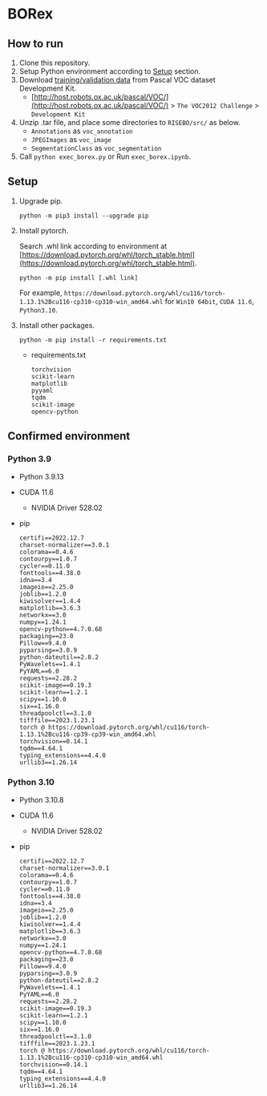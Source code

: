 # BORex

## How to run

1. Clone this repository.
2. Setup Python environment according to [Setup](#setup) section.
3. Download [training/validation data](http://host.robots.ox.ac.uk/pascal/VOC/voc2012/VOCtrainval_11-May-2012.tar) from Pascal VOC dataset Development Kit.
    - [http://host.robots.ox.ac.uk/pascal/VOC/](http://host.robots.ox.ac.uk/pascal/VOC/) > `The VOC2012 Challenge` > `Development Kit`
4. Unzip .tar file, and place some directories to `RISEBO/src/` as below.
    - `Annotations` as `voc_annotation`
    - `JPEGImages` as `voc_image`
    - `SegmentationClass` as `voc_segmentation`
5. Call `python exec_borex.py` or Run `exec_borex.ipynb`.

## Setup

1. Upgrade pip.

    ```
    python -m pip3 install --upgrade pip
    ```

2. Install pytorch.

   Search .whl link according to environment at [https://download.pytorch.org/whl/torch_stable.html](https://download.pytorch.org/whl/torch_stable.html).

   ```
   python -m pip install [.whl link]
   ```

   For example, `https://download.pytorch.org/whl/cu116/torch-1.13.1%2Bcu116-cp310-cp310-win_amd64.whl` for `Win10 64bit`, `CUDA 11.6`, `Python3.10`.
   
3. Install other packages.

    ```
    python -m pip install -r requirements.txt
    ```

    - requirements.txt

        ```
        torchvision
        scikit-learn
        matplotlib
        pyyaml
        tqdm
        scikit-image
        opencv-python
        ```

## Confirmed environment

### Python 3.9

- Python 3.9.13
- CUDA 11.6
    - NVIDIA Driver 528.02
- pip

    ```pip freeze
    certifi==2022.12.7
    charset-normalizer==3.0.1
    colorama==0.4.6
    contourpy==1.0.7
    cycler==0.11.0
    fonttools==4.38.0
    idna==3.4
    imageio==2.25.0
    joblib==1.2.0
    kiwisolver==1.4.4
    matplotlib==3.6.3
    networkx==3.0
    numpy==1.24.1
    opencv-python==4.7.0.68
    packaging==23.0
    Pillow==9.4.0
    pyparsing==3.0.9
    python-dateutil==2.8.2
    PyWavelets==1.4.1
    PyYAML==6.0
    requests==2.28.2
    scikit-image==0.19.3
    scikit-learn==1.2.1
    scipy==1.10.0
    six==1.16.0
    threadpoolctl==3.1.0
    tifffile==2023.1.23.1
    torch @ https://download.pytorch.org/whl/cu116/torch-1.13.1%2Bcu116-cp39-cp39-win_amd64.whl
    torchvision==0.14.1
    tqdm==4.64.1
    typing_extensions==4.4.0
    urllib3==1.26.14
    ```

### Python 3.10

- Python 3.10.8
- CUDA 11.6
    - NVIDIA Driver 528.02
- pip

    ```
    certifi==2022.12.7
    charset-normalizer==3.0.1
    colorama==0.4.6
    contourpy==1.0.7
    cycler==0.11.0
    fonttools==4.38.0
    idna==3.4
    imageio==2.25.0
    joblib==1.2.0
    kiwisolver==1.4.4
    matplotlib==3.6.3
    networkx==3.0
    numpy==1.24.1
    opencv-python==4.7.0.68
    packaging==23.0
    Pillow==9.4.0
    pyparsing==3.0.9
    python-dateutil==2.8.2
    PyWavelets==1.4.1
    PyYAML==6.0
    requests==2.28.2
    scikit-image==0.19.3
    scikit-learn==1.2.1
    scipy==1.10.0
    six==1.16.0
    threadpoolctl==3.1.0
    tifffile==2023.1.23.1
    torch @ https://download.pytorch.org/whl/cu116/torch-1.13.1%2Bcu116-cp310-cp310-win_amd64.whl
    torchvision==0.14.1
    tqdm==4.64.1
    typing_extensions==4.4.0
    urllib3==1.26.14
    ```